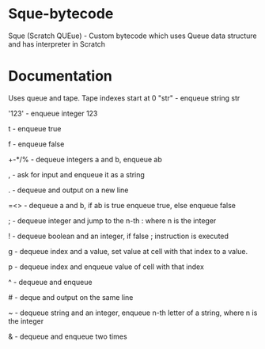 # Sque-bytecode
Sque (Scratch QUEue) - Custom bytecode which uses Queue data structure and has interpreter in Scratch
# Documentation
Uses queue and tape. Tape indexes start at 0
"str" - enqueue string str

'123' - enqueue integer 123

t - enqueue true

f - enqueue false

+-*/% - dequeue integers a and b, enqueue a<op>b

, - ask for input and enqueue it as a string

 . - dequeue and output on a new line

=<> - dequeue a and b, if a<cond>b is true enqueue true, else enqueue false

; - dequeue integer and jump to the n-th : where n is the integer

! - dequeue boolean and an integer, if false ; instruction is executed

g - dequeue index and a value, set value at cell with that index to a value. 

p - dequeue index and enqueue value of cell with that index

^ - dequeue and enqueue

\# - deque and output on the same line

~ - dequeue string and an integer, enqueue n-th letter of a string, where n is the integer

& - dequeue and enqueue two times
